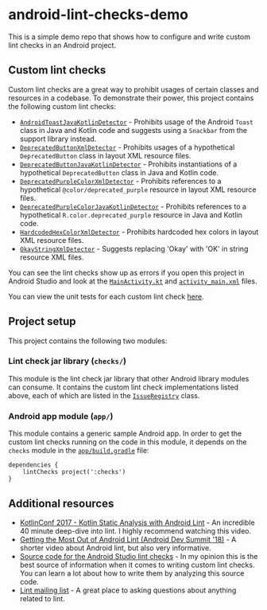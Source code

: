 # android-lint-checks-demo

This is a simple demo repo that shows how to configure and write custom lint checks in an Android project.

## Custom lint checks

Custom lint checks are a great way to prohibit usages of certain classes and resources in a codebase. To demonstrate their power, this project contains the following custom lint checks:

* [`AndroidToastJavaKotlinDetector`](https://github.com/alexjlockwood/android-lint-checks-demo/blob/master/checks/src/main/java/com/lyft/android/lint/checks/AndroidToastJavaKotlinDetector.kt) - Prohibits usage of the Android `Toast` class in Java and Kotlin code and suggests using a `Snackbar` from the support library instead.
* [`DeprecatedButtonXmlDetector`](https://github.com/alexjlockwood/android-lint-checks-demo/blob/master/checks/src/main/java/com/lyft/android/lint/checks/DeprecatedButtonXmlDetector.kt) - Prohibits usages of a hypothetical `DeprecatedButton` class in layout XML resource files.
* [`DeprecatedButtonJavaKotlinDetector`](https://github.com/alexjlockwood/android-lint-checks-demo/blob/master/checks/src/main/java/com/lyft/android/lint/checks/DeprecatedButtonJavaKotlinDetector.kt) - Prohibits instantiations of a hypothetical `DeprecatedButton` class in Java and Kotlin code.
* [`DeprecatedPurpleColorXmlDetector`](https://github.com/alexjlockwood/android-lint-checks-demo/blob/master/checks/src/main/java/com/lyft/android/lint/checks/DeprecatedPurpleColorXmlDetector.kt) - Prohibits references to a hypothetical `@color/deprecated_purple` resource in layout XML resource files.
* [`DeprecatedPurpleColorJavaKotlinDetector`](https://github.com/alexjlockwood/android-lint-checks-demo/blob/master/checks/src/main/java/com/lyft/android/lint/checks/DeprecatedPurpleColorJavaKotlinDetector.kt) - Prohibits references to a hypothetical `R.color.deprecated_purple` resource in Java and Kotlin code.
* [`HardcodedHexColorXmlDetector`](https://github.com/alexjlockwood/android-lint-checks-demo/blob/master/checks/src/main/java/com/lyft/android/lint/checks/HardcodedHexColorXmlDetector.kt) - Prohibits hardcoded hex colors in layout XML resource files.
* [`OkayStringXmlDetector`](https://github.com/alexjlockwood/android-lint-checks-demo/blob/master/checks/src/main/java/com/lyft/android/lint/checks/OkayStringXmlDetector.kt) - Suggests replacing 'Okay' with 'OK' in string resource XML files.

You can see the lint checks show up as errors if you open this project in Android Studio and look at the [`MainActivity.kt`](https://github.com/alexjlockwood/android-lint-checks-demo/blob/master/app/src/main/java/com/lyft/android/app/MainActivity.kt) and [`activity_main.xml`](https://github.com/alexjlockwood/android-lint-checks-demo/blob/master/app/src/main/res/layout/activity_main.xml) files.

You can view the unit tests for each custom lint check [here](https://github.com/alexjlockwood/android-lint-checks-demo/tree/master/checks/src/test/java/com/lyft/android/lint/checks).

## Project setup

This project contains the following two modules:

### Lint check jar library (`checks/`)

This module is the lint check jar library that other Android library modules can consume. It contains the custom lint check implementations listed above, each of which are listed in the [`IssueRegistry`](https://github.com/alexjlockwood/android-lint-checks-demo/blob/master/checks/src/main/java/com/lyft/android/lint/checks/IssueRegistry.kt) class.

### Android app module (`app/`)

This module contains a generic sample Android app. In order to get the custom lint checks running on the code in this module, it depends on the `checks` module in the [`app/build.gradle`](https://github.com/alexjlockwood/android-lint-checks-demo/blob/master/app/build.gradle#L29) file:

```
dependencies {
    lintChecks project(':checks')
}
```

## Additional resources

* [KotlinConf 2017 - Kotlin Static Analysis with Android Lint](https://www.youtube.com/watch?v=p8yX5-lPS6o) - An incredible 40 minute deep-dive into lint. I highly recommend watching this video.
* [Getting the Most Out of Android Lint (Android Dev Summit '18)](https://www.youtube.com/watch?v=ffH-LD5uP4s) - A shorter video about Android lint, but also very informative.
* [Source code for the Android Studio lint checks](https://android.googlesource.com/platform/tools/base/+/mirror-goog-studio-master-dev/lint/libs/lint-checks/src/main/java/com/android/tools/lint/checks) - In my opinion this is the best source of information when it comes to writing custom lint checks. You can learn a lot about how to write them by analyzing this source code.
* [Lint mailing list](https://groups.google.com/forum/#!forum/lint-dev) - A great place to asking questions about anything related to lint.
